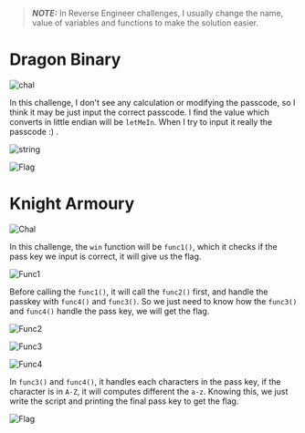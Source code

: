 > **_NOTE:_**  In Reverse Engineer challenges, I usually change the name, value of variables and functions to make the solution easier.

# Dragon Binary

![chal](https://github.com/user-attachments/assets/bce36776-e066-4c9d-baac-4205ed79cb0c)


In this challenge, I don't see any calculation or modifying the passcode, so I think it may be just input the correct passcode. I find the value which converts in little endian will be `letMeIn`. When I try to input it really the passcode :) .

![string](https://github.com/user-attachments/assets/982451ad-5f0c-4de1-b901-8b97b35b452c)


![Flag](https://github.com/user-attachments/assets/1607fa3b-8c84-4554-9c38-6747b4eb0674)


# Knight Armoury

![Chal](https://github.com/user-attachments/assets/e5aab340-638e-416b-b4fe-792f9d2280b9)


In this challenge, the `win` function will be `func1()`, which it checks if the pass key we input is correct, it will give us the flag.

![Func1](https://github.com/user-attachments/assets/d14b6b13-f5cd-4292-8501-dc1cab53401b)


Before calling the `func1()`, it will call the `func2()` first, and handle the passkey with `func4()` and `func3()`. So we just need to know how the `func3()` and `func4()` handle the pass key, we will get the flag.

![Func2](https://github.com/user-attachments/assets/7eb73887-0c06-4f08-b3b7-e4e86efe8f96)


![Func3](https://github.com/user-attachments/assets/63ee311e-1931-4380-98ee-41f85ca414fc)


![Func4](https://github.com/user-attachments/assets/2e54893a-43da-41ec-ab9d-8c06676724bc)


In `func3()` and `func4()`, it handles each characters in the pass key, if the character is in `A-Z`, it will computes different the `a-z`. Knowing this, we just write the script and printing the final pass key to get the flag.

![Flag](https://github.com/user-attachments/assets/61969001-c2b8-4e75-bdd9-0064a91672a7)
